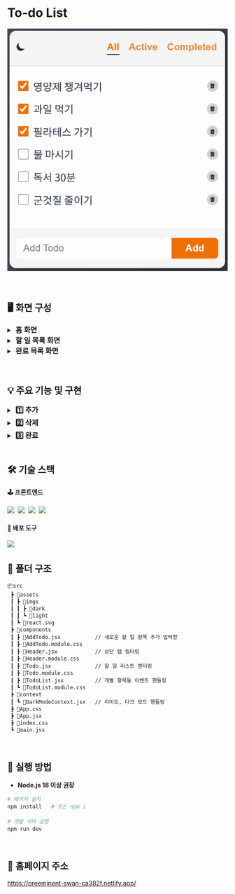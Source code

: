 # To-do List
<div align="center">
  <img src="/src/assets/imgs/dark/video_dark_theme.gif"/>
</div>
<br/><br/>

## 🖥 화면 구성
<details>
  <summary><h3 style="display:inline; margin-left:4px">홈 화면</h3></summary>
  
  <p align="center">
    <img src="/src/assets/imgs/light/img_todo_light.png" width="500"/>
    <img src="/src/assets/imgs/dark/img_todo_dark.png" width="500"/>
  </p>
</details>

<details>
  <summary><h3 style="display:inline; margin-left:4px">할 일 목록 화면</h3></summary>
  
  <p align="center">
    <img src="/src/assets/imgs/light/img_todo_light_active.png" width="500"/>
    <img src="/src/assets/imgs/dark/img_todo_dark_active.png" width="500"/>
  </p>
</details>

<details>
  <summary><h3 style="display:inline; margin-left:4px">완료 목록 화면</h3></summary>
  
  <p align="center">
    <img src="/src/assets/imgs/light/img_todo_light_completed.png" width="500"/>
    <img src="/src/assets/imgs/dark/img_todo_dark_completed.png" width="500"/>
  </p>
</details>
<br/><br/>

## 💡 주요 기능 및 구현
<details>
  <summary><h3 style="display:inline; margin-left:4px">1️⃣ 추가</h3></summary>

  - **아이템 추가:** 텍스트 입력 후 'Enter'를 누르거나 'Add' 버튼을 클릭하면 아이템을 하나씩 추가할 수 있습니다.
  
    <img src="/src/assets/imgs/light/video_light_add.gif"/>
</details>

<details>
  <summary><h3 style="display:inline; margin-left:4px">2️⃣ 삭제</h3></summary>

  - **아이템 삭제:** 리스트 오른쪽에 있는 휴지통을 클릭하여 아이템을 하나씩 삭제할 수 있습니다.

    <img src="/src/assets/imgs/light/video_light_remove.gif"/>
</details>

<details>
  <summary><h3 style="display:inline; margin-left:4px">3️⃣ 완료</h3></summary>

  - **완료된 아이템 체크:** 리스트 왼쪽에 있는 체크박스를 클릭하면 스타일과 남은 할 일의 개수가 변경됩니다.

    <img src="/src/assets/imgs/light/video_light_completed.gif"/>
</details>
<br/>

## 🛠 기술 스택
#### 🕹 프론트엔드
<div>
  <img src="https://img.shields.io/badge/React-%2320232a.svg?style=flat-square&logo=react&logoColor=%2361DAFB" />&nbsp;
  <img src="https://img.shields.io/badge/Context--Api-000000?style=flat-square&logoColor=white" />&nbsp;
  <img src="https://img.shields.io/badge/CSS_Module-hotpink.svg?style=flat-square&logoColor=white" />&nbsp;
  <img src="https://img.shields.io/badge/Vite-%23646CFF.svg?style=flat-square&logo=vite&logoColor=white" />&nbsp;
</div>

#### 🚀 배포 도구
<img src="https://img.shields.io/badge/Netlify-%23000000.svg?style=flat-square&logo=netlify&logoColor=#00C7B7">
<br/>

## 🧩 폴더 구조
```
📦src
 ┣ 📂assets
 ┃ ┣ 📂imgs
 ┃ ┃ ┣ 📂dark
 ┃ ┃ ┗ 📂light
 ┃ ┗ 📜react.svg
 ┣ 📂components
 ┃ ┣ 📜AddTodo.jsx           // 새로운 할 일 항목 추가 입력창
 ┃ ┣ 📜AddTodo.module.css
 ┃ ┣ 📜Header.jsx            // 상단 탭 필터링
 ┃ ┣ 📜Header.module.css     
 ┃ ┣ 📜Todo.jsx              // 할 일 리스트 렌더링
 ┃ ┣ 📜Todo.module.css
 ┃ ┣ 📜TodoList.jsx          // 개별 항목들 이벤트 핸들링
 ┃ ┗ 📜TodoList.module.css
 ┣ 📂context
 ┃ ┗ 📜DarkModeContext.jsx   // 라이트, 다크 모드 핸들링
 ┣ 📜App.css
 ┣ 📜App.jsx
 ┣ 📜index.css
 ┗ 📜main.jsx
```
<br/>

## 🎯 실행 방법

- **Node.js 18 이상 권장**

```bash
# 패키지 설치
npm install   # 또는 npm i

# 개발 서버 실행
npm run dev
```
<br/>

## 📍 홈페이지 주소
https://preeminent-swan-ca382f.netlify.app/
